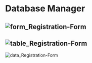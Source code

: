 # Database Manager
![form_Registration-Form](https://user-images.githubusercontent.com/110102356/206062555-54f306ff-7218-4059-82fa-b0694c3eed8c.png)
-
![table_Registration-Form](https://user-images.githubusercontent.com/110102356/206062436-9fb2c665-2883-4911-9db2-52b3417fef06.png)
-
![data_Registration-Form](https://user-images.githubusercontent.com/110102356/206062700-a7e6cd1f-91c1-45bb-b524-da0df741a4e9.png)

